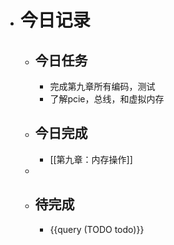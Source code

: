 - # 今日记录
	- ## 今日任务
		- 完成第九章所有编码，测试
		- 了解pcie，总线，和虚拟内存
	- ##  今日完成
		- [[第九章：内存操作]]
	-
	- ## 待完成
		- {{query (TODO todo)}}